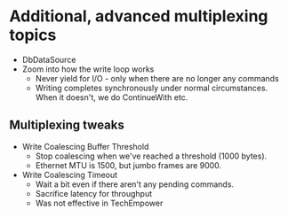 # Additional, advanced multiplexing topics

* DbDataSource
* Zoom into how the write loop works
  * Never yield for I/O - only when there are no longer any commands
  * Writing completes synchronously under normal circumstances. When it doesn't, we do ContinueWith etc.

## Multiplexing tweaks

* Write Coalescing Buffer Threshold
  * Stop coalescing when we've reached a threshold (1000 bytes).
  * Ethernet MTU is 1500, but jumbo frames are 9000. <!-- .element: class="fragment" -->
* Write Coalescing Timeout <!-- .element: class="fragment" -->
  * Wait a bit even if there aren't any pending commands.
  * Sacrifice latency for throughput
  * Was not effective in TechEmpower <!-- .element: class="fragment" -->
